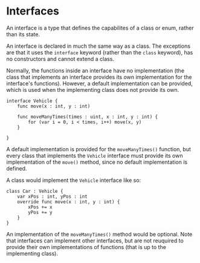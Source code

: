 # Interfaces
An interface is a type that defines the capabilites of a class or enum, rather than its state.

An interface is declared in much the same way as a class. The exceptions are that it uses the `interface` keyword (rather than the `class` keyword), has no constructors and cannot extend a class.

Normally, the functions inside an interface have no implementation (the class that implements an interface provides its own implementation for the interface's functions). However, a default implementation can be provided, which is used when the implementing class does not provide its own.

```
interface Vehicle {
	func move(x : int, y : int)
	
	func moveManyTimes(times : uint, x : int, y : int) {
		for (var i = 0, i < times, i++) move(x, y)
	}
	
}
```

A default implementation is provided for the `moveManyTimes()` function, but every class that implements the `Vehicle` interface must provide its own implementation of the `move()` method, since no default implementation is defined.

A class would implement the `Vehicle` interface like so:

```
class Car : Vehicle {
	var xPos : int, yPos : int
	override func move(x : int, y : int) {
		xPos += x
		yPos += y
	}
}
```

An implementation of the `moveManyTimes()` method would be optional. Note that interfaces can implement other interfaces, but are not reuquired to provide their own implementations of functions (that is up to the implementing class).